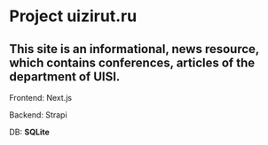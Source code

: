 # Project uizirut.ru

## This site is an informational, news resource, which contains conferences, articles of the department of UISI.

Frontend: Next.js

Backend: Strapi

DB: **SQLite**
